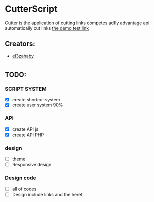 # CutterScript
 Cutter is the application of cutting links competes adfly advantage api automatically cut links
[ the demo test link ](http://cuer.esy.es/)
 
## Creators:
- [el3zahaby](https://github.com/el3zahaby)
<h1/>

## TODO:
### SCRIPT SYSTEM
- [x] create shortcut system
- [x] create user system [90%](https://github.com/el3zahaby/CutterScript/commit/70bf0035b9c7b9f4f99a0e2b8a69f1d98a870b87#commitcomment-20770159)

### API
- [x] create API js
- [x] create API PHP

### design
- [ ] theme
- [ ] Responsive design

### Design code
- [ ] all of codes
- [ ] Design include links and the heref
